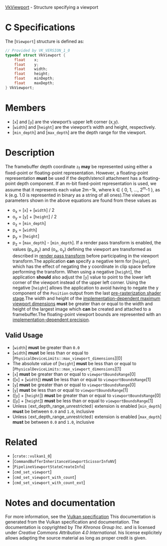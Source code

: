 [VkViewport](https://www.khronos.org/registry/vulkan/specs/1.3-extensions/man/html/VkViewport.html) - Structure specifying a viewport

# C Specifications
The [`Viewport`] structure is defined as:
```c
// Provided by VK_VERSION_1_0
typedef struct VkViewport {
    float    x;
    float    y;
    float    width;
    float    height;
    float    minDepth;
    float    maxDepth;
} VkViewport;
```

# Members
- [`x`] and [`y`] are the viewport’s upper left corner (x,y).
- [`width`] and [`height`] are the viewport’s width and height, respectively.
- [`min_depth`] and [`max_depth`] are the depth range for the viewport.

# Description
The framebuffer depth coordinate `z`<sub>f</sub> **may**  be represented using
either a fixed-point or floating-point representation.
However, a floating-point representation  **must**  be used if the depth/stencil
attachment has a floating-point depth component.
If an m-bit fixed-point representation is used, we assume that it
represents each value <span class="katex"><span class="katex-html" aria-hidden="true"><span class="base"><span class="strut" style="height:1.283439em;vertical-align:-0.403331em;"></span><span class="mord"><span class="mopen nulldelimiter"></span><span class="mfrac"><span class="vlist-t vlist-t2"><span class="vlist-r"><span class="vlist" style="height:0.8801079999999999em;"><span style="top:-2.655em;"><span class="pstrut" style="height:3em;"></span><span class="sizing reset-size6 size3 mtight"><span class="mord mtight"><span class="mord mtight"><span class="mord mtight">2</span><span class="msupsub"><span class="vlist-t"><span class="vlist-r"><span class="vlist" style="height:0.5935428571428571em;"><span style="top:-2.786em;margin-right:0.07142857142857144em;"><span class="pstrut" style="height:2.5em;"></span><span class="sizing reset-size3 size1 mtight"><span class="mord mathdefault mtight">m</span></span></span></span></span></span></span></span><span class="mbin mtight">−</span><span class="mord mtight">1</span></span></span></span><span style="top:-3.23em;"><span class="pstrut" style="height:3em;"></span><span class="frac-line" style="border-bottom-width:0.04em;"></span></span><span style="top:-3.394em;"><span class="pstrut" style="height:3em;"></span><span class="sizing reset-size6 size3 mtight"><span class="mord mtight"><span class="mord mathdefault mtight" style="margin-right:0.03148em;">k</span></span></span></span></span><span class="vlist-s">​</span></span><span class="vlist-r"><span class="vlist" style="height:0.403331em;"><span></span></span></span></span></span><span class="mclose nulldelimiter"></span></span></span></span></span>, where k ∈ {
0, 1, …​, 2<sup>m</sup>-1 }, as k (e.g. 1.0 is represented in binary as a
string of all ones).The viewport parameters shown in the above equations are found from these
values as
* o<sub>x</sub> = [`x`] +  [`width`] / 2
* o<sub>y</sub> = [`y`] +  [`height`] / 2
* o<sub>z</sub> = [`min_depth`]
* p<sub>x</sub> = [`width`]
* p<sub>y</sub> = [`height`]
* p<sub>z</sub> = [`max_depth`] - [`min_depth`].
If a render pass transform is enabled, the values (p<sub>x</sub>,p<sub>y</sub>) and
(o<sub>x</sub>, o<sub>y</sub>) defining the viewport are transformed as described in
[render pass transform](https://www.khronos.org/registry/vulkan/specs/1.3-extensions/html/vkspec.html#vertexpostproc-renderpass-transform) before
participating in the viewport transform.The application  **can**  specify a negative term for [`height`], which has the
effect of negating the y coordinate in clip space before performing the
transform.
When using a negative [`height`], the application  **should**  also adjust the
[`y`] value to point to the lower left corner of the viewport instead of
the upper left corner.
Using the negative [`height`] allows the application to avoid having to
negate the y component of the `Position` output from the last
[pre-rasterization shader
stage](https://www.khronos.org/registry/vulkan/specs/1.3-extensions/html/vkspec.html#pipeline-graphics-subsets-pre-rasterization).The width and height of the [implementation-dependent maximum viewport dimensions](https://www.khronos.org/registry/vulkan/specs/1.3-extensions/html/vkspec.html#limits-maxViewportDimensions) **must**  be greater than
or equal to the width and height of the largest image which  **can**  be created
and attached to a framebuffer.The floating-point viewport bounds are represented with an
[implementation-dependent precision](https://www.khronos.org/registry/vulkan/specs/1.3-extensions/html/vkspec.html#limits-viewportSubPixelBits).
## Valid Usage
-  [`width`] **must**  be greater than `0.0`
-  [`width`] **must**  be less than or equal to [`PhysicalDeviceLimits::max_viewport_dimensions`][0]
-    The absolute value of [`height`] **must**  be less than or equal to [`PhysicalDeviceLimits::max_viewport_dimensions`][1]
-  [`x`] **must**  be greater than or equal to `viewportBoundsRange`[0]
-  ([`x`] +  [`width`]) **must**  be less than or equal to `viewportBoundsRange`[1]
-  [`y`] **must**  be greater than or equal to `viewportBoundsRange`[0]
-  [`y`] **must**  be less than or equal to `viewportBoundsRange`[1]
-  ([`y`] +  [`height`]) **must**  be greater than or equal to `viewportBoundsRange`[0]
-  ([`y`] +  [`height`]) **must**  be less than or equal to `viewportBoundsRange`[1]
-    Unless `[`ext_depth_range_unrestricted`]` extension is enabled [`min_depth`] **must**  be between `0.0` and `1.0`, inclusive
-    Unless `[`ext_depth_range_unrestricted`]` extension is enabled [`max_depth`] **must**  be between `0.0` and `1.0`, inclusive

# Related
- [`crate::vulkan1_0`]
- [`CommandBufferInheritanceViewportScissorInfoNV`]
- [`PipelineViewportStateCreateInfo`]
- [`cmd_set_viewport`]
- [`cmd_set_viewport_with_count`]
- [`cmd_set_viewport_with_count_ext`]

# Notes and documentation
For more information, see the [Vulkan specification](https://www.khronos.org/registry/vulkan/specs/1.3-extensions/html/vkspec.html)
This documentation is generated from the Vulkan specification and documentation.
The documentation is copyrighted by *The Khronos Group Inc.* and is licensed under *Creative Commons Attribution 4.0 International*.
his license explicitely allows adapting the source material as long as proper credit is given.
        